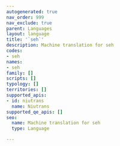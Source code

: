 ```yaml
---
autogenerated: true
nav_order: 999
nav_exclude: true
parent: Languages
layout: language
title: '`seh`'
description: Machine translation for seh
codes:
- seh
names:
- seh
family: []
scripts: []
typology: []
territories: []
supported_apis:
- id: niutrans
  name: Niutrans
supported_qe_apis: []
seo:
  name: Machine translation for seh
  type: Language

---
```


